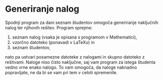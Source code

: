 Generiranje nalog
=================

Spodnji program za dani seznam študentov omogoča generiranje naključnih nalog
ter njihovih rešitev. Program sprejme:

1. seznam nalog (vsaka je opisana s programom v Mathematici),
2. vzorčno datoteko (ponavadi v LaTeXu) in
3. seznam študentov,

nato pa ustvari posamezne datoteke z nalogami in skupno datoteko z rešitvami.
Naloge niso čisto naključne, saj vam program za istega študenta vedno vrne enako
nalogo. To vam omogoča, da naloge naknadno popravljate, ne da bi se vam pri tem
v celoti spremenile.
